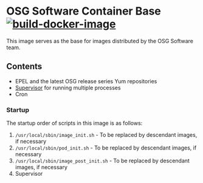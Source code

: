 OSG Software Container Base [![build-docker-image](https://github.com/opensciencegrid/docker-software-base/workflows/build-docker-image/badge.svg)](https://github.com/opensciencegrid/docker-software-base/actions?query=workflow%3Abuild-docker-image)
===========================

This image serves as the base for images distributed by the OSG Software team.

Contents
--------

- EPEL and the latest OSG release series Yum repositories
- [Supervisor](http://supervisord.org/) for running multiple processes
- Cron

### Startup ###

The startup order of scripts in this image is as follows:

1. `/usr/local/sbin/image_init.sh` - To be replaced by descendant images, if necessary
1. `/usr/local/sbin/pod_init.sh` - To be replaced by descendant images, if necessary
1. `/usr/local/sbin/image_post_init.sh` - To be replaced by descendant images, if necessary
1. Supervisor

